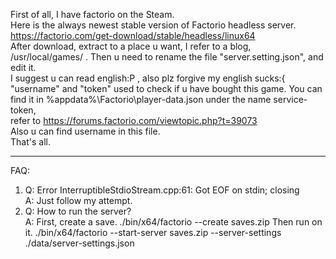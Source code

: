 First of all, I have factorio on the Steam.  
Here is the always newest stable version of Factorio headless server.  
  https://factorio.com/get-download/stable/headless/linux64  
After download, extract to a place u want, I refer to a blog, /usr/local/games/ .
Then u need to rename the file "server.setting.json", and edit it.  
I suggest u can read english:P , also plz forgive my english sucks:{  
"username" and "token" used to check if u have bought this game.
You can find it in %appdata%\Factorio\player-data.json under the name service-token,  
refer to https://forums.factorio.com/viewtopic.php?t=39073  
Also u can find username in this file.  
That's all.  
*****************************************************************************************  
FAQ:  
1. Q: Error InterruptibleStdioStream.cpp:61: Got EOF on stdin; closing  
   A: Just follow my attempt.  
2. Q: How to run the server?  
   A: First, create a save.   ./bin/x64/factorio --create saves.zip
      Then run on it.         ./bin/x64/factorio --start-server saves.zip --server-settings ./data/server-settings.json
